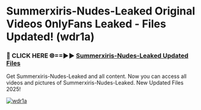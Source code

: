# Summerxiris-Nudes-Leaked Original Videos 0nlyFans Leaked - Files Updated! (wdr1a)

<h3>🔴 CLICK HERE 🌐==►► <a href="https://tinyurl.com/yc6ubb5a" rel="nofollow">Summerxiris-Nudes-Leaked Updated Files</a></h3>

Get Summerxiris-Nudes-Leaked and all content. Now you can access all videos and pictures of Summerxiris-Nudes-Leaked. New Updated Files 2025!

[![wdr1a](https://i.imgur.com/7eu0CRL.gif)](https://tinyurl.com/yc6ubb5a)
